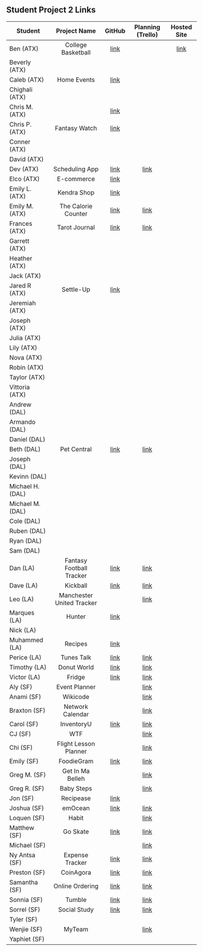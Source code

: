 ## Student Project 2 Links

| Student | Project Name | GitHub | Planning (Trello) | Hosted Site |
|---|:---:|:---:|:---:|:---:|
| Ben (ATX) | College Basketball | [link](https://github.com/ManliestBen/college-basketball) |  | [link](https://college-basketball-project.herokuapp.com/users) |
| Beverly (ATX) |  |  |  |  |
| Caleb (ATX) | Home Events | [link](https://github.com/snsaleh1/project2) |  |  |
| Chighali (ATX) |  |  |  |  |
| Chris M. (ATX) |  | [link](https://github.com/mayfielc/unit2-project) |  |  |
| Chris P. (ATX) | Fantasy Watch | [link](https://github.com/600rrchris/fantasy-watch) |  |  |
| Conner (ATX) |  |  |  |  |
| David (ATX) |  |  |  |  |
| Dev (ATX) | Scheduling App | [link](https://github.com/Dev-94/sched-app) | [link](https://github.com/Dev-94/sched-app) |  |
| Elco (ATX) | E-commerce | [link](https://github.com/eag58914/e-commerce-website-unit-2-project) |  |  |
| Emily L. (ATX) | Kendra Shop | [link](https://github.com/emgrebe/Kendra-Shop-Project) |  |  |
| Emily M. (ATX) | The Calorie Counter | [link](https://github.com/efm0004/the-calorie-controller) | [link](https://trello.com/b/ZyfRP0P6/project-2-the-calorie-controller) |  |
| Frances (ATX) | Tarot Journal | [link](https://github.com/fcancio/tarotjournal) | [link](https://trello.com/b/JuSjWJJl/project2) |  |
| Garrett (ATX) |  |  |  |  |
| Heather (ATX) |  |  |  |  |
| Jack (ATX) |  |  |  |  |
| Jared R (ATX) | Settle-Up | [link](https://github.com/jrodriguez082046/settle-up) |  |  |
| Jeremiah (ATX) |  |  |  |  |
| Joseph (ATX) |  |  |  |  |
| Julia (ATX) |  |  |  |  |
| Lily (ATX) |  |  |  |  |
| Nova (ATX) |  |  |  |  |
| Robin (ATX) |  |  |  |  |
| Taylor (ATX) |  |  |  |  |
| Vittoria (ATX) |  |  |  |  |
| Andrew (DAL) |  |  |  |  |
| Armando (DAL) |  |  |  |  |
| Daniel (DAL) |  |  |  |  |
| Beth (DAL) | Pet Central | [link](https://github.com/bethsmith0623/Pet-Central/) | [link](https://trello.com/b/AhwwmWIu/project-2-pet-central-app) |  |
| Joseph (DAL) |  |  |  |  |
| Kevinn (DAL) |  |  |  |  |
| Michael H. (DAL) |  |  |  |  |
| Michael M. (DAL) |  |  |  |  |
| Cole (DAL) |  |  |  |  |
| Ruben (DAL) |  |  |  |  |
| Ryan (DAL) |  |  |  |  |
| Sam (DAL) |  |  |  |  |
| Dan (LA) | Fantasy Football Tracker | [link](https://github.com/seagrendaniel/Fantasy-Football-Tracker) | [link](https://trello.com/b/uo17yYUG/ff-tracker-sei-full-stack-web-app) |  |
| Dave (LA) | Kickball  | [link](https://github.com/davekoncsol/kickball)  | [link](https://trello.com/b/8SemGKuF/kickball) |  |
| Leo (LA) | Manchester United Tracker |  | [link](https://github.com/leonelRos/manchester-united-tracker) |  |
| Marques (LA) | Hunter | [link](https://github.com/Mjsmith30/Hunter) |  |  |
| Nick (LA) |  |  |  |  |
| Muhammed (LA) | Recipes | [link](https://github.com/qadanm/recipes) |  |  |
| Perice (LA) | Tunes Talk | [link](https://github.com/perice-pope/tunes-talk) | [link](https://trello.com/b/hHPBMPMc/tune-talk) |  |
| Timothy (LA) | Donut World | [link](https://github.com/TimCross1994/Donut-World) | [link](https://trello.com/b/RHoGM2gG/donut-journal) |  |
| Victor (LA) | Fridge | [link](https://github.com/TimeForZeros/fridge-app) | [link](https://trello.com/b/A8wxwDhe/fridge-app) |  |
| Aly (SF) | Event Planner |  | [link](https://trello.com/b/g8S5qgLR/event-planner) |  |
| Anami (SF) | Wikicode |  | [link](https://trello.com/b/Uovn3MiM/wikicode) |  |
| Braxton (SF) | Network Calendar |  | [link](https://trello.com/b/F0t7d30b/project-2-full-stack-crud-app) |  |
| Carol (SF) | InventoryU | [link](https://github.com/carolsand/InventoryU) | [link](https://trello.com/b/hY6s7vXM/inventoryu) |  |
| CJ (SF) | WTF |  | [link](https://trello.com/b/GOYSEsEC/wtf) |  |
| Chi (SF) | Flight Lesson Planner |  | [link](https://trello.com/b/cbtChWra/project-2) |  |
| Emily (SF) | FoodieGram | [link](https://github.com/emilyc729/foodie-gram) | [link](https://trello.com/b/fUVzZUbH/full-stack-app-1) |  |
| Greg M. (SF) | Get In Ma Belleh |  | [link](https://trello.com/b/UZQ23QIg/ga-sei-project-2-get-in-ma-belleh) |  |
| Greg R. (SF) | Baby Steps |  | [link](https://trello.com/b/jBl1dmhw/baby-steps) |  |
| Jon (SF) | Recipease | [link](https://github.com/simpleCodify/recipease) |  |  |
| Joshua (SF) | emOcean | [link](https://github.com/jusselman/emOcean) | [link](https://trello.com/b/7n3Ta4Ls/sei-p-2) |  |
| Loquen (SF) | Habit |  | [link](https://trello.com/b/9MRDqrH7/loquen-jones-sei-4-project-2-habit) |  |
| Matthew (SF) | Go Skate | [link](https://github.com/mrobin88/goneGoSk8) | [link](https://trello.com/b/IZ6OzSL7/gonegosk9) |  |
| Michael (SF) |  |  | [link](https://trello.com/b/Z6uY8Sst/welcome-to-trello) |  |
| Ny Antsa (SF) | Expense Tracker | [link](https://github.com/NyAntsaR/tirelire_project) | [link](https://trello.com/b/ElJVaV40/expense-tracker) |  |
| Preston (SF) | CoinAgora | [link](https://github.com/prestonhom/CoinAgora) | [link](https://trello.com/b/Qc9mF0ip/coinagora) |  |
| Samantha (SF) | Online Ordering | [link](https://github.com/Samantha2233/Cafe-Madrid-Online-Ordering) | [link](https://trello.com/b/rUah901M/cafe-madrid-online-ordering) |  |
| Sonnia (SF) | Tumble | [link](https://github.com/brownbugz/project-2-tumble) | [link](https://trello.com/b/Y8BpsBeu/project2-tumble) |  |
| Sorrel (SF) | Social Study | [link](https://github.com/sorrelbri/social-study) | [link](https://trello.com/b/NSAL72CL/social-study) |  |
| Tyler (SF) |  |  |  |  |
| Wenjie (SF) | MyTeam |  | [link](https://trello.com/b/d2HuLzve/myteam) |  |
| Yaphiet (SF) |  |  |  |  |
